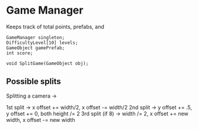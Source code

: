 # Game Manager
Keeps track of total points, prefabs, and 

````
GameManager singleton;
DifficultyLevel[10] levels;
GameObject gamePrefab;
int score;

void SplitGame(GameObject obj);
````

## Possible splits
Splitting a camera -> 

1st split -> x offset += width/2, x offset -= width/2
2nd split -> y offset += .5, y offset += 0, both height /= 2
3rd split (if 8) -> width /= 2, x offset += new width, x offset -= new width